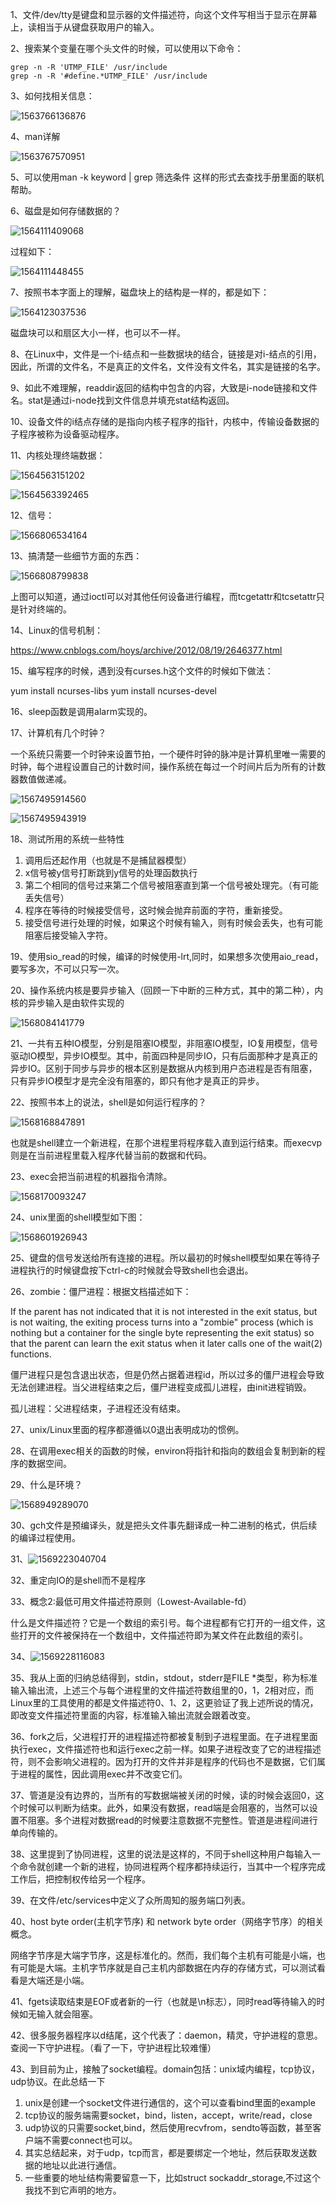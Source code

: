 1、文件/dev/tty是键盘和显示器的文件描述符，向这个文件写相当于显示在屏幕上，读相当于从键盘获取用户的输入。

2、搜索某个变量在哪个头文件的时候，可以使用以下命令：

```
grep -n -R 'UTMP_FILE' /usr/include
grep -n -R '#define.*UTMP_FILE' /usr/include
```

3、如何找相关信息：

![1563766136876](C:\Users\admin\AppData\Roaming\Typora\typora-user-images\1563766136876.png)

4、man详解

![1563767570951](C:\Users\admin\AppData\Roaming\Typora\typora-user-images\1563767570951.png)

5、可以使用man -k keyword | grep 筛选条件   这样的形式去查找手册里面的联机帮助。

6、磁盘是如何存储数据的？

![1564111409068](C:\Users\admin\AppData\Roaming\Typora\typora-user-images\1564111409068.png)

过程如下：

![1564111448455](C:\Users\admin\AppData\Roaming\Typora\typora-user-images\1564111448455.png)

7、按照书本字面上的理解，磁盘块上的结构是一样的，都是如下：

![1564123037536](C:\Users\admin\AppData\Roaming\Typora\typora-user-images\1564123037536.png)

磁盘块可以和扇区大小一样，也可以不一样。

8、在Linux中，文件是一个i-结点和一些数据块的结合，链接是对i-结点的引用，因此，所谓的文件名，不是真正的文件名，文件没有文件名，其实是链接的名字。

9、如此不难理解，readdir返回的结构中包含的内容，大致是i-node链接和文件名。stat是通过i-node找到文件信息并填充stat结构返回。

10、设备文件的i结点存储的是指向内核子程序的指针，内核中，传输设备数据的子程序被称为设备驱动程序。

11、内核处理终端数据：

![1564563151202](C:\Users\admin\AppData\Roaming\Typora\typora-user-images\1564563151202.png)

![1564563392465](C:\Users\admin\AppData\Roaming\Typora\typora-user-images\1564563392465.png)

12、信号：

![1566806534164](C:\Users\admin\AppData\Roaming\Typora\typora-user-images\1566806534164.png)

13、搞清楚一些细节方面的东西：

![1566808799838](C:\Users\admin\AppData\Roaming\Typora\typora-user-images\1566808799838.png)

上图可以知道，通过ioctl可以对其他任何设备进行编程，而tcgetattr和tcsetattr只是针对终端的。

14、Linux的信号机制：

<https://www.cnblogs.com/hoys/archive/2012/08/19/2646377.html>

15、编写程序的时候，遇到没有curses.h这个文件的时候如下做法：

yum install ncurses-libs
yum install ncurses-devel

16、sleep函数是调用alarm实现的。

17、计算机有几个时钟？

一个系统只需要一个时钟来设置节拍，一个硬件时钟的脉冲是计算机里唯一需要的时钟，每个进程设置自己的计数时间，操作系统在每过一个时间片后为所有的计数器数值做递减。

![1567495914560](C:\Users\admin\AppData\Roaming\Typora\typora-user-images\1567495914560.png)

![1567495943919](C:\Users\admin\AppData\Roaming\Typora\typora-user-images\1567495943919.png)

18、测试所用的系统一些特性

1. 调用后还起作用（也就是不是捕鼠器模型）
2. x信号被y信号打断跳到y信号的处理函数执行
3. 第二个相同的信号过来第二个信号被阻塞直到第一个信号被处理完。（有可能丢失信号）
4. 程序在等待的时候接受信号，这时候会抛弃前面的字符，重新接受。
5. 接受信号进行处理的时候，如果这个时候有输入，则有时候会丢失，也有可能阻塞后接受输入字符。

19、使用sio_read的时候，编译的时候使用-lrt,同时，如果想多次使用aio_read，要写多次，不可以只写一次。

20、操作系统内核是要异步输入（回顾一下中断的三种方式，其中的第二种），内核的异步输入是由软件实现的

![1568084141779](C:\Users\admin\AppData\Roaming\Typora\typora-user-images\1568084141779.png)

21、一共有五种IO模型，分别是阻塞IO模型，非阻塞IO模型，IO复用模型，信号驱动IO模型，异步IO模型。其中，前面四种是同步IO，只有后面那种才是真正的异步IO。区别于同步与异步的根本区别是数据从内核到用户态进程是否有阻塞，只有异步IO模型才是完全没有阻塞的，即只有他才是真正的异步。	

22、按照书本上的说法，shell是如何运行程序的？

![1568168847891](C:\Users\admin\AppData\Roaming\Typora\typora-user-images\1568168847891.png)

也就是shell建立一个新进程，在那个进程里将程序载入直到运行结束。而execvp则是在当前进程里载入程序代替当前的数据和代码。

23、exec会把当前进程的机器指令清除。

![1568170093247](C:\Users\admin\AppData\Roaming\Typora\typora-user-images\1568170093247.png)

24、unix里面的shell模型如下图：

![1568601926943](C:\Users\admin\AppData\Roaming\Typora\typora-user-images\1568601926943.png)

25、键盘的信号发送给所有连接的进程。所以最初的时候shell模型如果在等待子进程执行的时候键盘按下ctrl-c的时候就会导致shell也会退出。

26、zombie：僵尸进程：根据文档描述如下：

If the parent has not indicated that it is not interested in the exit status, but is not waiting, the exiting process turns into a "zombie" process (which is nothing but  a container for the single byte representing the exit status) so that the parent can learn the exit status when it later calls one of the wait(2) functions.

僵尸进程只是包含退出状态，但是仍然占据着进程id，所以过多的僵尸进程会导致无法创建进程。当父进程结束之后，僵尸进程变成孤儿进程，由init进程销毁。

孤儿进程：父进程结束，子进程还没有结束。

27、unix/Linux里面的程序都遵循以0退出表明成功的惯例。

28、在调用exec相关的函数的时候，environ将指针和指向的数组会复制到新的程序的数据空间。

29、什么是环境？

![1568949289070](C:\Users\admin\AppData\Roaming\Typora\typora-user-images\1568949289070.png)

30、gch文件是预编译头，就是把头文件事先翻译成一种二进制的格式，供后续的编译过程使用。

31、![1569223040704](C:\Users\admin\AppData\Roaming\Typora\typora-user-images\1569223040704.png)

32、重定向IO的是shell而不是程序

33、概念2:最低可用文件描述符原则（Lowest-Available-fd）

什么是文件描述符？它是一个数组的索引号。每个进程都有它打开的一组文件，这些打开的文件被保持在一个数组中，文件描述符即为某文件在此数组的索引。

34、![1569228116083](C:\Users\admin\AppData\Roaming\Typora\typora-user-images\1569228116083.png)

35、我从上面的归纳总结得到，stdin，stdout，stderr是FILE *类型，称为标准输入输出流，上述三个与每个进程里的文件描述符数组里的0，1，2相对应，而Linux里的工具使用的都是文件描述符0、1、2，这更验证了我上述所说的情况，即改变文件描述符里面的内容，标准输入输出流就会跟着改变。

36、fork之后，父进程打开的进程描述符都被复制到子进程里面。在子进程里面执行exec，文件描述符也和运行exec之前一样。如果子进程改变了它的进程描述符，则不会影响父进程的。因为打开的文件并非是程序的代码也不是数据，它们属于进程的属性，因此调用exec并不改变它们。

37、管道是没有边界的，当所有的写数据端被关闭的时候，读的时候会返回0，这个时候可以判断为结束。此外，如果没有数据，read端是会阻塞的，当然可以设置不阻塞。多个进程对数据read的时候要注意数据不完整性。管道是进程间进行单向传输的。

38、这里提到了协同进程，这里的说法是这样的，不同于shell这种用户每输入一个命令就创建一个新的进程，协同进程两个程序都持续运行，当其中一个程序完成工作后，把控制权传给另一个程序。

39、在文件/etc/services中定义了众所周知的服务端口列表。

40、host byte order(主机字节序) 和 network byte order（网络字节序）的相关概念。

网络字节序是大端字节序，这是标准化的。然而，我们每个主机有可能是小端，也有可能是大端。主机字节序就是自己主机内部数据在内存的存储方式，可以测试看看是大端还是小端。

41、fgets读取结束是EOF或者新的一行（也就是\n标志），同时read等待输入的时候如无输入就会阻塞。

42、很多服务器程序以d结尾，这个代表了：daemon，精灵，守护进程的意思。查阅一下守护进程。（看了一下，守护进程比较难懂）

43、到目前为止，接触了socket编程。domain包括：unix域内编程，tcp协议，udp协议。在此总结一下

1. unix是创建一个socket文件进行通信的，这个可以查看bind里面的example
2. tcp协议的服务端需要socket，bind，listen，accept，write/read，close
3. udp协议的只需要socket,bind，然后使用recvfrom，sendto等函数，甚至客户端不需要connect也可以。
4. 其实总结起来，对于udp，tcp而言，都是要绑定一个地址，然后获取发送数据的地址以此进行通信。
5. 一些重要的地址结构需要留意一下，比如struct sockaddr_storage,不过这个我找不到它声明的地方。

